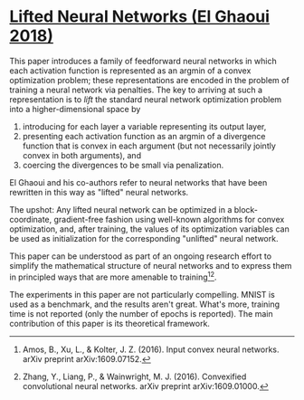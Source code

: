 # [Lifted Neural Networks (El Ghaoui 2018)](https://arxiv.org/abs/1805.01532)

This paper introduces a family of feedforward neural networks in which
each activation function is represented as an argmin of a convex optimization
problem; these representations are encoded in the problem of training a
neural network via penalties. The key to arriving at such a representation
is to *lift* the standard neural network optimization problem into a
higher-dimensional space by 

1. introducing for each layer a variable representing
its output layer,
2. presenting each activation function as an argmin of a
divergence function that is convex in each argument (but not necessarily
jointly convex in both arguments), and
3. coercing the divergences to be small
via penalization.

El Ghaoui and his co-authors refer to neural networks that have been
rewritten in this way as "lifted" neural networks.

The upshot: Any lifted neural network can be optimized in a block-coordinate,
gradient-free fashion using well-known algorithms for convex optimization,
and, after training, the values of its optimization variables can be used
as initialization for the corresponding "unlifted" neural network.

This paper can be understood as part of an ongoing research effort to
simplify the mathematical structure of neural networks and to express them
in principled ways that are more amenable to training[^1][^2].

The experiments in this paper are not particularly compelling. MNIST
is used as a benchmark, and the results aren't great. What's more, training
time is not reported (only the number of epochs is reported). The main
contribution of this paper is its theoretical framework.

[^1]: 
    Amos, B., Xu, L., & Kolter, J. Z. (2016). Input convex neural networks.
    arXiv preprint arXiv:1609.07152.

[^2]: 
    Zhang, Y., Liang, P., & Wainwright, M. J. (2016). Convexified convolutional
    neural networks. arXiv preprint arXiv:1609.01000.
